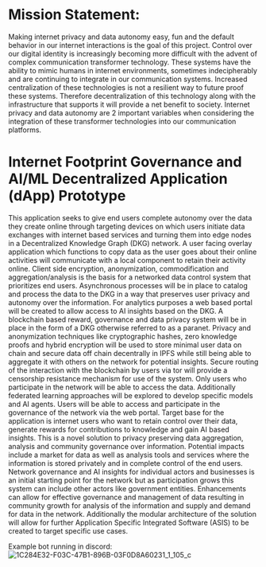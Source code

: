# Mission Statement:
Making internet privacy and data autonomy easy, fun and the default behavior in our internet interactions is the goal of this project. Control over our digital identity is increasingly becoming more difficult with the advent of complex communication transformer technology. These systems have the ability to mimic humans in internet environments, sometimes indecipherably and are continuing to integrate in our communication systems. Increased centralization of these technologies is not a resilient way to future proof these systems. Therefore decentralization of this technology along with the infrastructure that supports it will provide a net benefit to society. Internet privacy and data autonomy are 2 important variables when considering the integration of these transformer technologies into our communication platforms. 

# Internet Footprint Governance and AI/ML Decentralized Application (dApp) Prototype

This application seeks to give end users complete autonomy over the data they create online through targeting devices on which users initiate data exchanges with internet based services and turning them into edge nodes in a Decentralized Knowledge Graph (DKG) network. A user facing overlay application which functions to copy data as the user goes about their online activities will communicate with a local component to retain their activity online. Client side encryption, anonymization, commodification and aggregation/analysis is the basis for a networked data control system that prioritizes end users. Asynchronous processes will be in place to catalog and process the data to the DKG in a way that preserves user privacy and autonomy over the information. For analytics purposes a web based portal will be created to allow access to AI insights based on the DKG. A blockchain based reward, governance and data privacy system will be in place in the form of a DKG otherwise referred to as a paranet. Privacy and anonymization techniques like cryptographic hashes,  zero knowledge proofs and hybrid encryption will be used to store minimal user data on chain and secure data off chain decentrally in IPFS while still being able to aggregate it with others on the network for potential insights. Secure routing of the interaction with the blockchain by users via tor will provide a censorship resistance mechanism for use of the system. Only users who participate in the network will be able to access the data. Additionally federated learning approaches will be explored to develop specific models and AI agents. Users will be able to access and participate in the governance of the network via the web portal. Target base for the application is internet users who want to retain control over their data, generate rewards for contributions to knowledge and gain AI based insights. This is a novel solution to privacy preserving data aggregation, analysis and community governance over information. Potential impacts include a market for data as well as analysis tools and services where the information is stored privately and in complete control of the end users. Network governance and AI insights for individual actors and businesses is an initial starting point for the network but as participation grows this system can include other actors like government entities. Enhancements can allow for effective governance and management of data resulting in community growth for analysis of the information and supply and demand for data in the network. Additionally the modular architecture of the solution will allow for further Application Specific Integrated Software (ASIS) to be created to target specific use cases.

Example bot running in discord:
![1C284E32-F03C-47B1-896B-03F0D8A60231_1_105_c](https://github.com/user-attachments/assets/7d8b8925-2f77-48c5-a51c-969bfd211f57)


